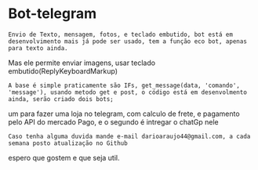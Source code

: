 # Bot-telegram
    Envio de Texto, mensagem, fotos, e teclado embutido, bot está em desenvolvimento mais já pode ser usado, tem a função eco bot, apenas para texto ainda.
Mas ele permite enviar imagens, usar teclado embutido(ReplyKeyboardMarkup)

    A base é simple praticamente são IFs, get_message(data, 'comando', 'message'), usando metodo get e post, o código está em desenvolmento ainda, serão criado dois bots;
um para fazer uma loja no telegram, com calculo de frete, e pagamento pelo API do mercado Pago, e o segundo é intregar o chatGp nele
            
    Caso tenha alguma duvida mande e-mail darioaraujo44@gmail.com, a cada semana posto atualização no Github
espero que gostem e que seja util. 
